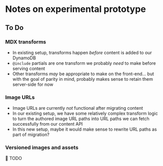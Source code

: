 # Notes on experimental prototype

## To Do

### MDX transforms

- In existing setup, transforms happen _before_ content is added to our DynamoDB
- `@include` partials are one transform we probably _need_ to make before serving content
- Other transforms _may_ be appropriate to make on the front-end... but with the goal of parity in mind, probably makes sense to retain them server-side for now

### Image URLs

- Image URLs are currently _not_ functional after migrating content
- In our existing setup, we have some relatively complex transform logic to turn the authored image URL paths into URL paths we can fetch successfully from our content API
- In this new setup, maybe it would make sense to rewrite URL paths as part of migration?

### Versioned images and assets

🚧 TODO
